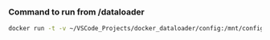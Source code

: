 ### Command to run from /dataloader

```bash
docker run -t -v ~/VSCode_Projects/docker_dataloader/config:/mnt/config -v ~/VSCode_Projects/docker_dataloader/jobs:/mnt/jobs --env-file ./.env hmonette/sf_dataloader
```
